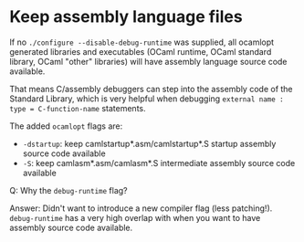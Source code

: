 # Keep assembly language files

If no `./configure --disable-debug-runtime` was supplied, all
ocamlopt generated libraries and executables (OCaml runtime,
OCaml standard library, OCaml "other" libraries) will have
assembly language source code available.

That means C/assembly debuggers can step into the assembly
code of the Standard Library, which is very helpful when
debugging `external name : type = C-function-name` statements.

The added `ocamlopt` flags are:

- `-dstartup`: keep camlstartup*.asm/camlstartup*.S
  startup assembly source code available
- `-S`: keep camlasm*.asm/camlasm*.S intermediate assembly
  source code available

Q: Why the `debug-runtime` flag?

Answer: Didn't want to introduce a new compiler flag (less
patching!). `debug-runtime` has a very high overlap with when
you want to have assembly source code available.
